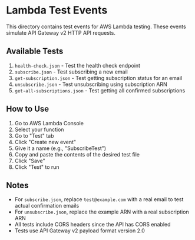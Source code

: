 # Lambda Test Events

This directory contains test events for AWS Lambda testing. These events simulate API Gateway v2 HTTP API requests.

## Available Tests

1. `health-check.json` - Test the health check endpoint
2. `subscribe.json` - Test subscribing a new email
3. `get-subscription.json` - Test getting subscription status for an email
4. `unsubscribe.json` - Test unsubscribing using subscription ARN
5. `get-all-subscriptions.json` - Test getting all confirmed subscriptions

## How to Use

1. Go to AWS Lambda Console
2. Select your function
3. Go to "Test" tab
4. Click "Create new event"
5. Give it a name (e.g., "SubscribeTest")
6. Copy and paste the contents of the desired test file
7. Click "Save"
8. Click "Test" to run

## Notes

- For `subscribe.json`, replace `test@example.com` with a real email to test actual confirmation emails
- For `unsubscribe.json`, replace the example ARN with a real subscription ARN
- All tests include CORS headers since the API has CORS enabled
- Tests use API Gateway v2 payload format version 2.0
